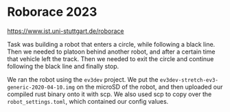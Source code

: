 
# Roborace 2023

https://www.ist.uni-stuttgart.de/roborace

Task was building a robot that enters a circle, while following a black line.
Then we needed to platoon behind another robot, and after a certain time that
vehicle left the track. Then we needed to exit the circle and continue following
the black line and finally stop.

We ran the robot using the `ev3dev` project.
We put the `ev3dev-stretch-ev3-generic-2020-04-10.img` on the microSD of the robot,
and then uploaded our compiled rust binary onto it with scp. We also used scp to copy
over the `robot_settings.toml`, which contained our config values.